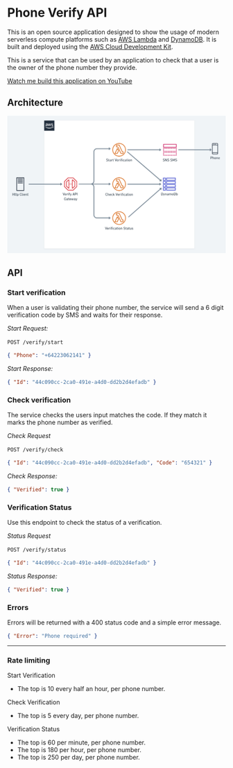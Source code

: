 # Phone Verify API

This is an open source application designed to show the usage of modern serverless compute platforms such as [AWS Lambda](https://aws.amazon.com/lambda/) and [DynamoDB](https://aws.amazon.com/dynamodb/). It is built and deployed using the [AWS Cloud Development Kit](https://docs.aws.amazon.com/CDK/latest/userguide/what-is.html).

This is a service that can be used by an application to check that a user is the owner of the phone number they provide.

[Watch me build this application on YouTube](https://www.youtube.com/watch?v=c9UXHPX6-Ns&list=PLbuD6VMxPZScqUXKm2QAc_InCGdP6jKJy)

## Architecture

![Diagram](docs/arch.png)

## API

### Start verification

When a user is validating their phone number, the service will send a 6 digit verification code by SMS and waits for their response.

*Start Request:*

`POST /verify/start`

```json
{ "Phone": "+64223062141" }
```

*Start Response:*

```json
{ "Id": "44c090cc-2ca0-491e-a4d0-dd2b2d4efadb" }
```

### Check verification

The service checks the users input matches the code. If they match it marks the phone number as verified.

*Check Request*

`POST /verify/check`

```json
{ "Id": "44c090cc-2ca0-491e-a4d0-dd2b2d4efadb", "Code": "654321" }
```

*Check Response:*

```json
{ "Verified": true }
```

### Verification Status

Use this endpoint to check the status of a verification.

*Status Request*

`POST /verify/status`

```json
{ "Id": "44c090cc-2ca0-491e-a4d0-dd2b2d4efadb" }
```

*Status Response:*

```json
{ "Verified": true }
```

### Errors

Errors will be returned with a 400 status code and a simple error message.

```json
{ "Error": "Phone required" }
```

--------------

### Rate limiting

Start Verification

* The top is 10 every half an hour, per phone number.

Check Verification

* The top is 5 every day, per phone number.

Verification Status

* The top is 60 per minute, per phone number.
* The top is 180 per hour, per phone number.
* The top is 250 per day, per phone number.
